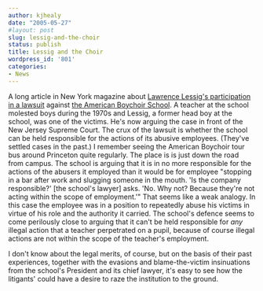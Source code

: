 ```yaml
---
author: kjhealy
date: "2005-05-27"
#layout: post
slug: lessig-and-the-choir
status: publish
title: Lessig and the Choir
wordpress_id: '801'
categories:
- News
---
```


A long article in New York magazine about [Lawrence Lessig's participation in a lawsuit](http://newyorkmetro.com/nymetro/news/features/12061/index.html) against [the American Boychoir School](http://www.americanboychoir.org/movie.html). A teacher at the school molested boys during the 1970s and Lessig, a former head boy at the school, was one of the victims. He's now arguing the case in front of the New Jersey Supreme Court. The crux of the lawsuit is whether the school can be held responsible for the actions of its abusive employees. (They've settled cases in the past.) I remember seeing the American Boychoir tour bus around Princeton quite regularly. The place is is just down the road from campus. The school is arguing that it is in no more responsible for the actions of the abusers it employed than it would be for employee "stopping in a bar after work and slugging someone in the mouth. 'Is the company responsible?' [the school's lawyer] asks. 'No. Why not? Because they're not acting within the scope of employment.'" That seems like a weak analogy. In this case the employee was in a position to repeatedly abuse his victims in virtue of his role and the authority it carried. The school's defence seems to come perilously close to arguing that it can't be held responsible for *any* illegal action that a teacher perpetrated on a pupil, because of course illegal actions are not within the scope of the teacher's employment.

I don't know about the legal merits, of course, but on the basis of their past experiences, together with the evasions and blame-the-victim insinuations from the school's President and its chief lawyer, it's easy to see how the litigants' could have a desire to raze the institution to the ground.
